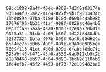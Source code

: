 
                09cc1888-8a4f-40ec-9869-7d3f0a83174e
                933144f0-5ae2-41c4-827f-9b1f9513434c
                11bd059e-97ba-4180-b70d-d60b5c4ab98b
                17076f95-1b31-41af-908f-0826ac46e4b5
                0ec3ffa9-5aaa-4aa0-8da3-12e0a770b0f0
                9125a31c-51cb-4c09-b56f-1d22f6488dbb
                f2f27324-1bfa-407b-899f-0a40c08d624c
                65e4ec7a-b066-400f-88fe-634000985bea
                7609f113-41ec-4d0d-899d-0fabcf8de7fe
                593abf45-f471-43f6-a630-9ad912cb5c2b
                e8878468-eb57-4c04-9d98-1bd696110bb5
                1fe4efb7-45f2-4453-8f73-72e109482ba0
                